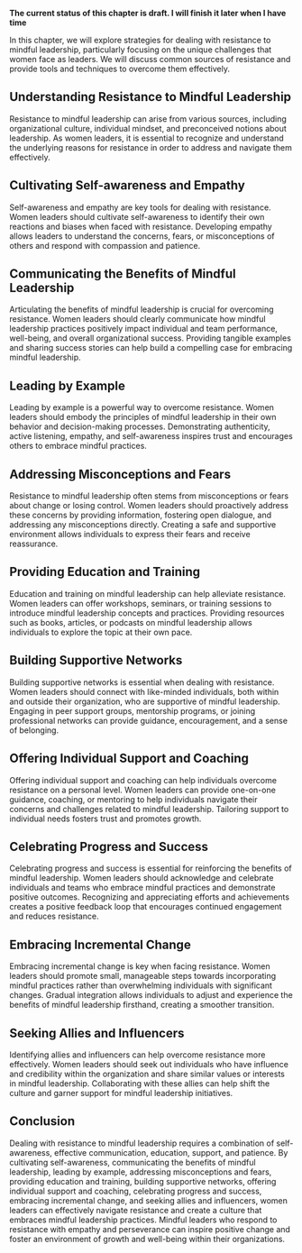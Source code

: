 **The current status of this chapter is draft. I will finish it later when I have time**

In this chapter, we will explore strategies for dealing with resistance to mindful leadership, particularly focusing on the unique challenges that women face as leaders. We will discuss common sources of resistance and provide tools and techniques to overcome them effectively.

Understanding Resistance to Mindful Leadership
----------------------------------------------

Resistance to mindful leadership can arise from various sources, including organizational culture, individual mindset, and preconceived notions about leadership. As women leaders, it is essential to recognize and understand the underlying reasons for resistance in order to address and navigate them effectively.

Cultivating Self-awareness and Empathy
--------------------------------------

Self-awareness and empathy are key tools for dealing with resistance. Women leaders should cultivate self-awareness to identify their own reactions and biases when faced with resistance. Developing empathy allows leaders to understand the concerns, fears, or misconceptions of others and respond with compassion and patience.

Communicating the Benefits of Mindful Leadership
------------------------------------------------

Articulating the benefits of mindful leadership is crucial for overcoming resistance. Women leaders should clearly communicate how mindful leadership practices positively impact individual and team performance, well-being, and overall organizational success. Providing tangible examples and sharing success stories can help build a compelling case for embracing mindful leadership.

Leading by Example
------------------

Leading by example is a powerful way to overcome resistance. Women leaders should embody the principles of mindful leadership in their own behavior and decision-making processes. Demonstrating authenticity, active listening, empathy, and self-awareness inspires trust and encourages others to embrace mindful practices.

Addressing Misconceptions and Fears
-----------------------------------

Resistance to mindful leadership often stems from misconceptions or fears about change or losing control. Women leaders should proactively address these concerns by providing information, fostering open dialogue, and addressing any misconceptions directly. Creating a safe and supportive environment allows individuals to express their fears and receive reassurance.

Providing Education and Training
--------------------------------

Education and training on mindful leadership can help alleviate resistance. Women leaders can offer workshops, seminars, or training sessions to introduce mindful leadership concepts and practices. Providing resources such as books, articles, or podcasts on mindful leadership allows individuals to explore the topic at their own pace.

Building Supportive Networks
----------------------------

Building supportive networks is essential when dealing with resistance. Women leaders should connect with like-minded individuals, both within and outside their organization, who are supportive of mindful leadership. Engaging in peer support groups, mentorship programs, or joining professional networks can provide guidance, encouragement, and a sense of belonging.

Offering Individual Support and Coaching
----------------------------------------

Offering individual support and coaching can help individuals overcome resistance on a personal level. Women leaders can provide one-on-one guidance, coaching, or mentoring to help individuals navigate their concerns and challenges related to mindful leadership. Tailoring support to individual needs fosters trust and promotes growth.

Celebrating Progress and Success
--------------------------------

Celebrating progress and success is essential for reinforcing the benefits of mindful leadership. Women leaders should acknowledge and celebrate individuals and teams who embrace mindful practices and demonstrate positive outcomes. Recognizing and appreciating efforts and achievements creates a positive feedback loop that encourages continued engagement and reduces resistance.

Embracing Incremental Change
----------------------------

Embracing incremental change is key when facing resistance. Women leaders should promote small, manageable steps towards incorporating mindful practices rather than overwhelming individuals with significant changes. Gradual integration allows individuals to adjust and experience the benefits of mindful leadership firsthand, creating a smoother transition.

Seeking Allies and Influencers
------------------------------

Identifying allies and influencers can help overcome resistance more effectively. Women leaders should seek out individuals who have influence and credibility within the organization and share similar values or interests in mindful leadership. Collaborating with these allies can help shift the culture and garner support for mindful leadership initiatives.

Conclusion
----------

Dealing with resistance to mindful leadership requires a combination of self-awareness, effective communication, education, support, and patience. By cultivating self-awareness, communicating the benefits of mindful leadership, leading by example, addressing misconceptions and fears, providing education and training, building supportive networks, offering individual support and coaching, celebrating progress and success, embracing incremental change, and seeking allies and influencers, women leaders can effectively navigate resistance and create a culture that embraces mindful leadership practices. Mindful leaders who respond to resistance with empathy and perseverance can inspire positive change and foster an environment of growth and well-being within their organizations.
